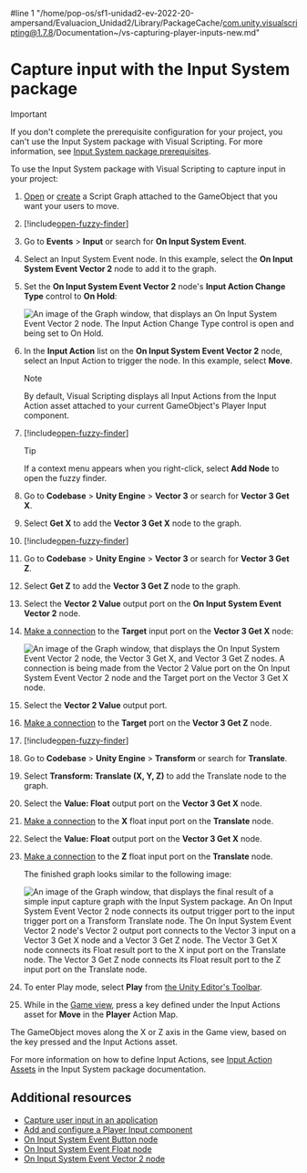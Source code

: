 #line 1 "/home/pop-os/sf1-unidad2-ev-2022-20-ampersand/Evaluacion_Unidad2/Library/PackageCache/com.unity.visualscripting@1.7.8/Documentation~/vs-capturing-player-inputs-new.md"
# Capture input with the Input System package

> [!IMPORTANT]
> If you don't complete the prerequisite configuration for your project, you can't use the Input System package with Visual Scripting. For more information, see [Input System package prerequisites](vs-capture-player-input.md#input-system-package-prerequisites).

To use the Input System package with Visual Scripting to capture input in your project: 

1. [Open](vs-open-graph-edit.md) or [create](vs-create-graph.md) a Script Graph attached to the GameObject that you want your users to move. 

2. [!include[open-fuzzy-finder](./snippets/vs-open-fuzzy-finder.md)]

3. Go to **Events** &gt; **Input** or search for **On Input System Event**.

4. Select an Input System Event node. In this example, select the **On Input System Event Vector 2** node to add it to the graph. 

5. Set the **On Input System Event Vector 2** node's **Input Action Change Type** control to **On Hold**:

    ![An image of the Graph window, that displays an On Input System Event Vector 2 node. The Input Action Change Type control is open and being set to On Hold.](images/vs-input-new-system-v2-node-set.png)

6. In the **Input Action** list on the **On Input System Event Vector 2** node, select an Input Action to trigger the node. In this example, select **Move**. 

    > [!NOTE]
    > By default, Visual Scripting displays all Input Actions from the Input Action asset attached to your current GameObject's Player Input component. 

7. [!include[open-fuzzy-finder](./snippets/vs-open-fuzzy-finder.md)]

   > [!TIP]
   > If a context menu appears when you right-click, select **Add Node** to open the fuzzy finder.

8. Go to **Codebase** &gt; **Unity Engine** &gt; **Vector 3** or search for **Vector 3 Get X**. 

9. Select **Get X** to add the **Vector 3 Get X** node to the graph.  

10. [!include[open-fuzzy-finder](./snippets/vs-open-fuzzy-finder.md)]

11. Go to **Codebase** &gt; **Unity Engine** &gt; **Vector 3** or search for **Vector 3 Get Z**. 
    
12. Select **Get Z** to add the **Vector 3 Get Z** node to the graph. 

13. Select the **Vector 2 Value** output port on the **On Input System Event Vector 2** node. 
 
14. [Make a connection](vs-creating-connections.md) to the **Target** input port on the **Vector 3 Get X** node:

    ![An image of the Graph window, that displays the On Input System Event Vector 2 node, the Vector 3 Get X, and Vector 3 Get Z nodes. A connection is being made from the Vector 2 Value port on the On Input System Event Vector 2 node and the Target port on the Vector 3 Get X node.](images/vs-input-new-system-connect-nodes-example.png)

15. Select the **Vector 2 Value** output port. 
 
16. [Make a connection](vs-creating-connections.md) to the **Target** port on the **Vector 3 Get Z** node. 

17. [!include[open-fuzzy-finder](./snippets/vs-open-fuzzy-finder.md)] 

18. Go to **Codebase** &gt; **Unity Engine** &gt; **Transform** or search for **Translate**. 

19. Select **Transform: Translate (X, Y, Z)** to add the Translate node to the graph. 

20. Select the **Value: Float** output port on the **Vector 3 Get X** node. 
  
21. [Make a connection](vs-creating-connections.md) to the **X** float input port on the **Translate** node. 

22. Select the **Value: Float** output port on the **Vector 3 Get X** node. 

23. [Make a connection](vs-creating-connections.md) to the **Z** float input port on the **Translate** node. 

    The finished graph looks similar to the following image: 

    ![An image of the Graph window, that displays the final result of a simple input capture graph with the Input System package. An On Input System Event Vector 2 node connects its output trigger port to the input trigger port on a Transform Translate node. The On Input System Event Vector 2 node's Vector 2 output port connects to the Vector 3 input on a Vector 3 Get X node and a Vector 3 Get Z node. The Vector 3 Get X node connects its Float result port to the X input port on the Translate node. The Vector 3 Get Z node connects its Float result port to the Z input port on the Translate node.](images/vs-input-new-system-example.png)

24. To enter Play mode, select **Play** from [the Unity Editor's Toolbar](https://docs.unity3d.com/Manual/Toolbar.html). 

25. While in the [Game view](https://docs.unity3d.com/Manual/GameView.html), press a key defined under the Input Actions asset for **Move** in the **Player** Action Map. 

    
The GameObject moves along the X or Z axis in the Game view, based on the key pressed and the Input Actions asset. 

For more information on how to define Input Actions, see [Input Action Assets](https://docs.unity3d.com/Packages/com.unity.inputsystem@latest/index.html?subfolder=/manual/ActionAssets.html) in the Input System package documentation.

## Additional resources

- [Capture user input in an application](vs-capture-player-input.md)
- [Add and configure a Player Input component](vs-capture-player-input-add-component.md)
- [On Input System Event Button node](vs-nodes-events-input-system-button.md)
- [On Input System Event Float node](vs-nodes-events-input-system-float.md)
- [On Input System Event Vector 2 node](vs-nodes-events-input-system-vector2.md)


